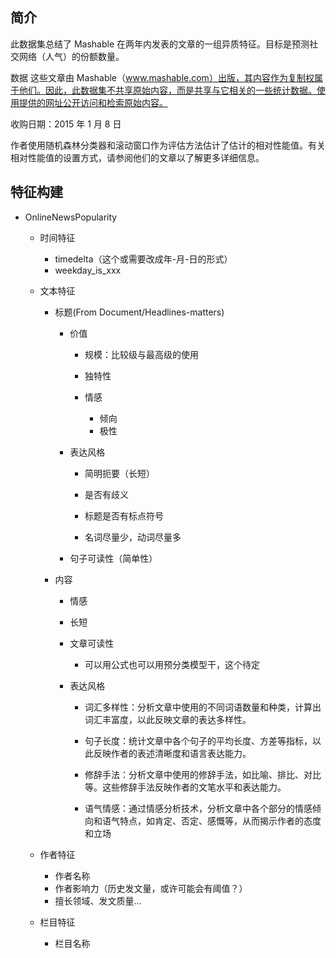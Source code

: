 ## 简介

此数据集总结了 Mashable 在两年内发表的文章的一组异质特征。目标是预测社交网络（人气）的份额数量。

数据
这些文章由 Mashable（www.mashable.com）出版，其内容作为复制权属于他们。因此，此数据集不共享原始内容，而是共享与它相关的一些统计数据。使用提供的网址公开访问和检索原始内容。

收购日期：2015 年 1 月 8 日

作者使用随机森林分类器和滚动窗口作为评估方法估计了估计的相对性能值。有关相对性能值的设置方式，请参阅他们的文章以了解更多详细信息。

## 特征构建

- OnlineNewsPopularity

  - 时间特征

    - timedelta（这个或需要改成年-月-日的形式）
    - weekday_is_xxx

  - 文本特征

    - 标题(From Document/Headlines-matters)

      - 价值

        - 规模：比较级与最高级的使用

        - 独特性

        - 情感

          - 倾向
          - 极性

      - 表达风格

        - 简明扼要（长短）

        - 是否有歧义

        - 标题是否有标点符号

        - 名词尽量少，动词尽量多

      - 句子可读性（简单性）

    - 内容

      - 情感
      - 长短
      - 文章可读性
        - 可以用公式也可以用预分类模型干，这个待定
      - 表达风格

        - 词汇多样性：分析文章中使用的不同词语数量和种类，计算出词汇丰富度，以此反映文章的表达多样性。

        - 句子长度：统计文章中各个句子的平均长度、方差等指标，以此反映作者的表述清晰度和语言表达能力。

        - 修辞手法：分析文章中使用的修辞手法，如比喻、排比、对比等。这些修辞手法反映作者的文笔水平和表达能力。

        - 语气情感：通过情感分析技术，分析文章中各个部分的情感倾向和语气特点，如肯定、否定、感慨等，从而揭示作者的态度和立场

  - 作者特征

    - 作者名称
    - 作者影响力（历史发文量，或许可能会有阈值？）
    - 擅长领域、发文质量...

  - 栏目特征
    - 栏目名称

